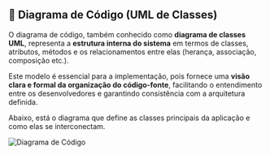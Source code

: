 ## 🧬 Diagrama de Código (UML de Classes)

O diagrama de código, também conhecido como **diagrama de classes UML**, representa a **estrutura interna do sistema** em termos de classes, atributos, métodos e os relacionamentos entre elas (herança, associação, composição etc.).

Este modelo é essencial para a implementação, pois fornece uma **visão clara e formal da organização do código-fonte**, facilitando o entendimento entre os desenvolvedores e garantindo consistência com a arquitetura definida.

Abaixo, está o diagrama que define as classes principais da aplicação e como elas se interconectam.

![Diagrama de Código]()


